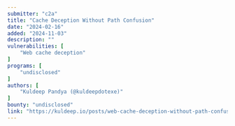 ```yaml
---
submitter: "c2a"
title: "Cache Deception Without Path Confusion"
date: "2024-02-16"
added: "2024-11-03"
description: ""
vulnerabilities: [
    "Web cache deception"
]
programs: [
    "undisclosed"
]
authors: [
    "Kuldeep Pandya (@kuldeepdotexe)"
]
bounty: "undisclosed"
link: "https://kuldeep.io/posts/web-cache-deception-without-path-confusion/"
---
```




